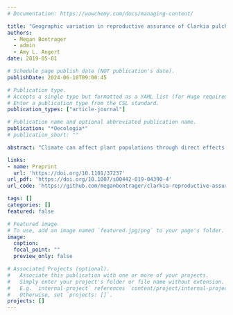 ```yaml
---
# Documentation: https://wowchemy.com/docs/managing-content/

title: "Geographic variation in reproductive assurance of Clarkia pulchella"
authors: 
  - Megan Bontrager
  - admin
  - Amy L. Angert
date: 2019-05-01

# Schedule page publish date (NOT publication's date).
publishDate: 2024-06-10T09:00:45

# Publication type.
# Accepts a single type but formatted as a YAML list (for Hugo requirements).
# Enter a publication type from the CSL standard.
publication_types: ["article-journal"]

# Publication name and optional abbreviated publication name.
publication: "*Oecologia*"
# publication_short: ""

abstract: "Climate can affect plant populations through direct effects on physiology and fitness, and through indirect effects on their relationships with pollinating mutualists. We therefore expect that geographic variation in climate might lead to variation in plant mating systems. Biogeographic processes, such as range expansion, can also contribute to geographic patterns in mating system traits. We manipulated pollinator access to plants in eight sites spanning the geographic range of Clarkia pulchella to investigate geographic and climatic drivers of fruit production and seed set in the absence of pollinators (reproductive assurance). We examined how reproductive assurance and fruit production varied with the position of sites within the range of the species and with temperature and precipitation. We found that reproductive assurance in C. pulchella was greatest in populations in the northern part of the species’ range and was not well explained by any of the climate variables that we considered. In the absence of pollinators, some populations of C. pulchella have the capacity to increase fruit production, perhaps through resource reallocation, but this response is climate dependent. Pollinators are important for reproduction in this species, and recruitment is sensitive to seed input. The degree of autonomous self-pollination that is possible in populations of this mixed-mating species may be shaped by historic biogeographic processes or variation in plant and pollinator community composition rather than variation in climate."

links:
- name: Preprint
  url: 'https://doi.org/10.1101/37237'
url_pdf: 'https://doi.org/10.1007/s00442-019-04390-4'
url_code: 'https://github.com/meganbontrager/clarkia-reproductive-assurance'

tags: []
categories: []
featured: false

# Featured image
# To use, add an image named `featured.jpg/png` to your page's folder. 
image:
  caption: 
  focal_point: ""
  preview_only: false

# Associated Projects (optional).
#   Associate this publication with one or more of your projects.
#   Simply enter your project's folder or file name without extension.
#   E.g. `internal-project` references `content/project/internal-project/index.md`.
#   Otherwise, set `projects: []`.
projects: []
---
```

